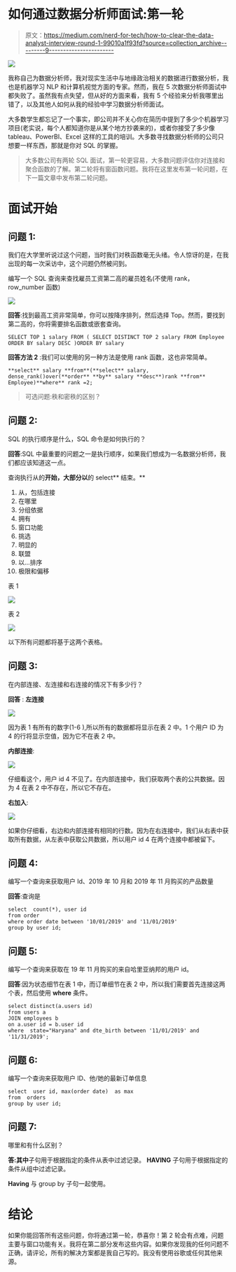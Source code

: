 # 如何通过数据分析师面试:第一轮

> 原文：<https://medium.com/nerd-for-tech/how-to-clear-the-data-analyst-interview-round-1-99010a1f93fd?source=collection_archive---------9----------------------->

![](img/fab5aef00dc97f4d503f86a0f44cd1e5.png)

我称自己为数据分析师，我对现实生活中与地缘政治相关的数据进行数据分析，我也是机器学习 NLP 和计算机视觉方面的专家。然而，我在 5 次数据分析师面试中都失败了。虽然我有点失望，但从好的方面来看，我有 5 个经验来分析我哪里出错了，以及其他人如何从我的经验中学习数据分析师面试。

大多数学生都忘记了一个事实，即公司并不关心你在简历中提到了多少个机器学习项目(老实说，每个人都知道你是从某个地方抄袭来的)，或者你接受了多少像 tableau、PowerBI、Excel 这样的工具的培训。大多数寻找数据分析师的公司只想要一样东西，那就是你对 SQL 的掌握。

> 大多数公司有两轮 SQL 面试，第一轮更容易，大多数问题评估你对连接和聚合函数的了解。第二轮将有窗函数问题。我将在这里发布第一轮问题，在下一篇文章中发布第二轮问题。

# 面试开始

## 问题 1:

我们在大学里听说过这个问题，当时我们对秩函数毫无头绪。令人惊讶的是，在我出现的每一次采访中，这个问题仍然被问到。

编写一个 SQL 查询来查找雇员工资第二高的雇员姓名(不使用 rank，row_number 函数)

![](img/fb92319ffecb5710788da833deca2961.png)

**回答**:找到最高工资非常简单，你可以按降序排列，然后选择 Top。然而，要找到第二高的，你将需要排名函数或嵌套查询。

```
SELECT TOP 1 salary FROM ( SELECT DISTINCT TOP 2 salary FROM Employee ORDER BY salary DESC )ORDER BY salary
```

**回答方法 2** :我们可以使用的另一种方法是使用 rank 函数，这也非常简单。

```
**select** salary **from**(**select** salary, dense_rank()over(**order** **by** salary **desc**)rank **from** Employee)**where** rank =2;
```

> 可选问题:秩和密秩的区别？

## 问题 2:

SQL 的执行顺序是什么，SQL 命令是如何执行的？

**回答**:SQL 中最重要的问题之一是执行顺序，如果我们想成为一名数据分析师，我们都应该知道这一点。

查询执行从的**开始，大部分以**的 select** 结束。**

1.  从，包括连接
2.  在哪里
3.  分组依据
4.  拥有
5.  窗口功能
6.  挑选
7.  明显的
8.  联盟
9.  以...排序
10.  极限和偏移

表 1

![](img/5afd2926aa6b5d94a963b0e0006cb590.png)

表 2

![](img/078a32e0455f8d90e437572f455fc532.png)

以下所有问题都将基于这两个表格。

## 问题 3:

在内部连接、左连接和右连接的情况下有多少行？

**回答** : **左连接**

![](img/575fbe1523906ae101e63ffcbc0b9a54.png)

因为表 1 有所有的数字(1-6 ),所以所有的数据都将显示在表 2 中。1 个用户 ID 为 4 的行将显示空值，因为它不在表 2 中。

**内部连接**:

![](img/5fbeeaff5eec82818eb51f2f133fc2e2.png)

仔细看这个，用户 id 4 不见了。在内部连接中，我们获取两个表的公共数据。因为 4 在表 2 中不存在，所以它不存在。

**右加入**:

![](img/fbe44a47e0a7dcbfe0ba642b72892a92.png)

如果你仔细看，右边和内部连接有相同的行数。因为在右连接中，我们从右表中获取所有数据，从左表中获取公共数据，所以用户 id 4 在两个连接中都被留下。

## 问题 4:

编写一个查询来获取用户 Id、2019 年 10 月和 2019 年 11 月购买的产品数量

**回答**:查询是

```
select  count(*), user id
from order
where order date between '10/01/2019' and '11/01/2019'
group by user id;
```

## 问题 5:

编写一个查询来获取在 19 年 11 月购买的来自哈里亚纳邦的用户 id。

**回答**:因为状态细节在表 1 中，而订单细节在表 2 中，所以我们需要首先连接这两个表，然后使用 **where** 条件。

```
select distinct(a.users id)
from users a
JOIN employees b
on a.user id = b.user id
where  state="Haryana" and dte_birth between '11/01/2019' and '11/31/2019';
```

## 问题 6:

编写一个查询来获取用户 ID、他/她的最新订单信息

```
select  user id, max(order date)  as max
from  orders
group by user id;
```

## 问题 7:

哪里和有什么区别？

**答:其中**子句用于根据指定的条件从表中过滤记录。 **HAVING** 子句用于根据指定的条件从组中过滤记录。

**Having** 与 group by 子句一起使用。

# 结论

如果你能回答所有这些问题，你将通过第一轮，恭喜你！第 2 轮会有点难，问题主要与窗口功能有关。我将在第二部分发布这些内容。如果你发现我的任何问题不正确，请评论，所有的解决方案都是我自己写的。我没有使用谷歌或任何其他来源。